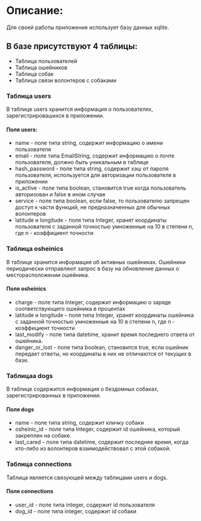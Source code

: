 # Описание:

Для своей работы приложение использует базу данных sqlite.

## В базе присутствуют 4 таблицы:


+ Таблица пользователей
+ Таблица ошейников
+ Таблица собак
+ Таблица связи волонтеров с собаками

### Таблица users

В таблице users хранится информация о пользователях, зарегистрировашихся в приложении.

#### Поля users:

+ name - поле типа string, содержит информацию о имени пользователя
+ email - поле типа EmailString, содержит информацию о почте пользователя, должно быть уникальным в таблице
+ hash_password - поле типа string, содержит хэш от пароля пользователя, используется для авторизации пользователя в приложении
+ is_active - поле типа boolean, становится true когда пользователь авторизован и false в ином случае
+ service - поле типа boolean, если false, то пользователю запрещен доступ к части функций, не предназначенных для обычных волонтеров
+ latitude и longitude - поля типа Integer, хранят координаты пользователя с заданной точностью умноженные на 10 в степени n, где n - коэффициент точности

### Таблица osheinics

В таблице хранится информация об активных ошейниках. Ошейники периодически отправляют запрос в базу на обновление данных о месторасположении ошейника.

#### Поля osheinics

+ charge - поле типа Integer, содержит информацию о заряде соответствующего ошейника в процентах
+ latitude и longitude - поля типа Integer, хранят координаты ошейника с заданной точностью умноженные на 10 в степени n, где n - коэффициент точности
+ last_modify - поле типа datetime, хранит время последнего ответа от ошейника.
+ danger_or_lost - поле типа boolean, становится true, если ошейник передает ответы, но координаты в них не отличаются от текущих в базе.

### Таблицаа dogs

В таблице содержится информация о бездомных собаках, зарегистрированных в приложении.

#### Поля dogs

+ name - поле типа string, содержит кличку собаки
+ osheinic_id - поле типа Integer, содержит id ошейника, который закреплен на собаке.
+ last_cared - поле типа datetime, содержит последнее время, когда кто-либо из волонтеров взаимодействовал с этой собакой.

### Таблица connections

Таблица является связующей между таблицами users и dogs.

#### Поля connections

+ user_id - поле типа integer, содержит id пользователя
+ dog_id - поле типа integer, содержит id собаки
